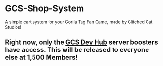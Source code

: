 # GCS-Shop-System
A simple cart system for your Gorila Tag Fan Game, made by Glitched Cat Studios!

## Right now, only the [GCS Dev Hub](https://discord.gg/gcsdevhub) server boosters have access. This will be released to everyone else at 1,500 Members!
